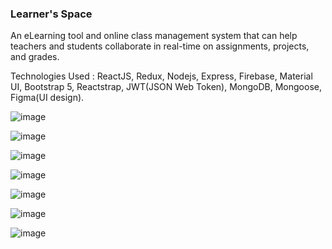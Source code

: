### Learner's Space
An eLearning tool and online class management system that can help teachers and students collaborate in real-time on assignments, projects, and grades.

Technologies Used : ReactJS, Redux, Nodejs, Express, Firebase, Material UI, Bootstrap 5, Reactstrap, JWT(JSON Web Token), MongoDB, Mongoose, Figma(UI design).

![image](https://user-images.githubusercontent.com/71331819/196036969-10e56c1b-4a07-47af-9d8c-d56df23a363c.png)

![image](https://user-images.githubusercontent.com/71331819/196036991-b2f2f660-729a-4555-9366-a894b27eeeba.png)

![image](https://user-images.githubusercontent.com/71331819/196037003-75a1452e-d3d4-4af8-8d36-02f36ed3664e.png)

![image](https://user-images.githubusercontent.com/71331819/196037018-259a8d47-7d17-4aae-afe6-bdf71d5c5dbe.png)

![image](https://user-images.githubusercontent.com/71331819/196037032-a3b34c90-5377-4f64-9056-52aab40ec55c.png)

![image](https://user-images.githubusercontent.com/71331819/196037038-348da268-4d41-48cc-8eab-b007d7216bb4.png)

![image](https://user-images.githubusercontent.com/95421790/204204172-e3eab84b-b046-4b40-8c83-1bab81716c17.png)
